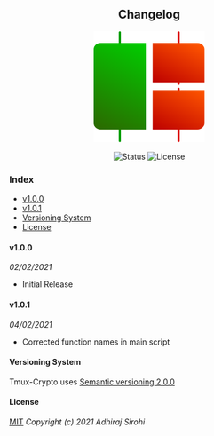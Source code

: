 <h2 align="center"> Changelog</h3>
<p align="center"><img src="https://raw.githubusercontent.com/Brutuski/tmux-crypto/ffc3e9311255426384cc76f805bc1ed436220545/assets/logo.svg" width="200" height="200"><p>
<p align="center">
        <img alt="Status" src="https://img.shields.io/badge/Maintained-Yes-44B273.svg">
        <img alt="License" src="https://img.shields.io/badge/LICENSE-MIT-1D918B.svg">
</p>

### Index
* [v1.0.0](#v1.0.0)
* [v1.0.1](#v1.0.1)
* [Versioning System](#versioning-system)
* [License](#license)

#### v1.0.0
_02/02/2021_
- Initial Release 

#### v1.0.1
_04/02/2021_
- Corrected function names in main script

#### Versioning System
Tmux-Crypto uses [Semantic versioning 2.0.0](https://semver.org)

#### License
[MIT](https://github.com/Brutuski/tmux-crypto/blob/main/LICENSE)
_Copyright (c) 2021 Adhiraj Sirohi_
